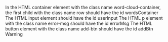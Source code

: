 In the HTML container element with the class name word-cloud-container, the first child with the class name row should have the id wordsContainer
The HTML input element should have the id userInput
The HTML p element with the class name error-msg should have the id errorMsg
The HTML button element with the class name add-btn should have the id addBtn
Warning
